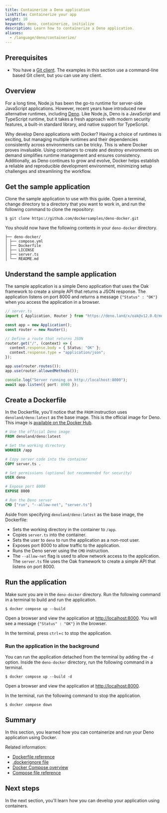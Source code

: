 ```yaml
---
title: Containerize a Deno application
linkTitle: Containerize your app
weight: 10
keywords: deno, containerize, initialize
description: Learn how to containerize a Deno application.
aliases:
  - /language/deno/containerize/
---
```


## Prerequisites

* You have a [Git client](https://git-scm.com/downloads). The examples in this section use a command-line based Git client, but you can use any client.

## Overview

For a long time, Node.js has been the go-to runtime for server-side JavaScript applications. However, recent years have introduced new alternative runtimes, including [Deno](https://deno.land/). Like Node.js, Deno is a JavaScript and TypeScript runtime, but it takes a fresh approach with modern security features, a built-in standard library, and native support for TypeScript.

Why develop Deno applications with Docker? Having a choice of runtimes is exciting, but managing multiple runtimes and their dependencies consistently across environments can be tricky. This is where Docker proves invaluable. Using containers to create and destroy environments on demand simplifies runtime management and ensures consistency. Additionally, as Deno continues to grow and evolve, Docker helps establish a reliable and reproducible development environment, minimizing setup challenges and streamlining the workflow.

## Get the sample application

Clone the sample application to use with this guide. Open a terminal, change
directory to a directory that you want to work in, and run the following
command to clone the repository:

```console
$ git clone https://github.com/dockersamples/deno-docker.git
```

You should now have the following contents in your `deno-docker` directory.

```text
├── deno-docker/
│ ├── compose.yml
│ ├── Dockerfile
│ ├── LICENSE
│ ├── server.ts
│ └── README.md
```

## Understand the sample application

The sample application is a simple Deno application that uses the Oak framework to create a simple API that returns a JSON response. The application listens on port 8000 and returns a message `{"Status" : "OK"}` when you access the application in a browser.

```typescript
// server.ts
import { Application, Router } from "https://deno.land/x/oak@v12.0.0/mod.ts";

const app = new Application();
const router = new Router();

// Define a route that returns JSON
router.get("/", (context) => {
  context.response.body = { Status: "OK" };
  context.response.type = "application/json";
});

app.use(router.routes());
app.use(router.allowedMethods());

console.log("Server running on http://localhost:8000");
await app.listen({ port: 8000 });
```

## Create a Dockerfile

In the Dockerfile, you'll notice that the `FROM` instruction uses `denoland/deno:latest`
as the base image. This is the official image for Deno. This image is [available on the Docker Hub](https://hub.docker.com/r/denoland/deno).

```dockerfile
# Use the official Deno image
FROM denoland/deno:latest

# Set the working directory
WORKDIR /app

# Copy server code into the container
COPY server.ts .

# Set permissions (optional but recommended for security)
USER deno

# Expose port 8000
EXPOSE 8000

# Run the Deno server
CMD ["run", "--allow-net", "server.ts"]
```

Aside from specifying `denoland/deno:latest` as the base image, the Dockerfile:

- Sets the working directory in the container to `/app`.
- Copies `server.ts` into the container.
- Sets the user to `deno` to run the application as a non-root user.
- Exposes port 8000 to allow traffic to the application.
- Runs the Deno server using the `CMD` instruction.
- The `--allow-net` flag is used to allow network access to the application. The `server.ts` file uses the Oak framework to create a simple API that listens on port 8000.

## Run the application

Make sure you are in the `deno-docker` directory. Run the following command in a terminal to build and run the application.

```console
$ docker compose up --build
```

Open a browser and view the application at [http://localhost:8000](http://localhost:8000). You will see a message `{"Status" : "OK"}` in the browser.

In the terminal, press `ctrl`+`c` to stop the application.

### Run the application in the background

You can run the application detached from the terminal by adding the `-d`
option. Inside the `deno-docker` directory, run the following command
in a terminal.

```console
$ docker compose up --build -d
```

Open a browser and view the application at [http://localhost:8000](http://localhost:8000).


In the terminal, run the following command to stop the application.

```console
$ docker compose down
```

## Summary

In this section, you learned how you can containerize and run your Deno
application using Docker.

Related information:

 - [Dockerfile reference](/reference/dockerfile.md)
 - [.dockerignore file](/reference/dockerfile.md#dockerignore-file)
 - [Docker Compose overview](/manuals/compose/_index.md)
 - [Compose file reference](/reference/compose-file/_index.md)

## Next steps

In the next section, you'll learn how you can develop your application using
containers.
